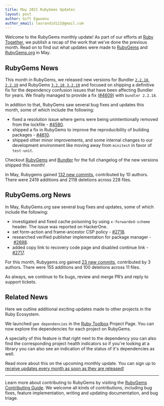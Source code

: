 ```yaml
---
title: May 2021 RubyGems Updates
layout: post
author: Gift Egwuenu
author_email: laurandidi21@gmail.com
---
```


Welcome to the RubyGems monthly update! As part of our efforts at [Ruby Together](http://rubytogether.org/), we publish a recap of the work that we’ve done the previous month. Read on to find out what updates were made to [RubyGems](https://github.com/rubygems/rubygems) and [RubyGems.org](https://github.com/rubygems/rubygems.org) in May.

## RubyGems News

This month in RubyGems, we released new versions for Bundler [`2.2.18`, `2.2.19`](https://github.com/rubygems/rubygems/blob/master/bundler/CHANGELOG.md#2218-may-25-2021) and RubyGems [`3.2.18`, `3.2.19`](https://github.com/rubygems/rubygems/blob/master/CHANGELOG.md#3218--2021-05-25) and focused on shipping a definitive fix for the dependency confusion issues that have been affecting Bundler for years. We finally managed to provide a fix ([#4609](https://github.com/rubygems/rubygems/pull/4609)) with `bundler 2.2.18`.

In addition to that, RubyGems saw several bug fixes and updates this month, some of which include the following:

- fixed a resolution issue where gems were being unintentionally removed from the lockfile - [#4580](https://github.com/rubygems/rubygems/pull/4580).
- shipped a fix in RubyGems to improve the reproducibility of building packages - [#4610](https://github.com/rubygems/rubygems/pull/4610).
- shipped other minor improvements, and some internal changes to our development environment like moving away from `minitest` in favor of `test-unit`.

Checkout [RubyGems](https://github.com/rubygems/rubygems/blob/master/CHANGELOG.md#3218--2021-05-25) and [Bundler](https://github.com/rubygems/rubygems/blob/master/bundler/CHANGELOG.md#2218-may-25-2021) for the full changelog of the new versions shipped this month! 

In May, Rubygems gained [132 new commits](https://github.com/rubygems/rubygems/compare/master@%7B2021-05-01%7D...master@%7B2021-05-31%7D), contributed by 10 authors. There were 2419 additions and 2118 deletions across 228 files.

## RubyGems.org News

In May, RubyGems.org saw several bug fixes and updates, some of which include the following:

- investigated and fixed cache poisoning by using `x-forwarded-scheme` header. The issue was reported on HackerOne.
- set form-action and frame-ancestor CSP policy - [#2718](https://github.com/rubygems/rubygems.org/pull/2718).
- researched verified publisher implementation for package manager - [#2698](https://github.com/rubygems/rubygems.org/pull/2698#issuecomment-846356370).
- added copy link to recovery code page and disabled continue link - [#2717](https://github.com/rubygems/rubygems.org/pull/2717).

For this month, Rubygems.org gained [23 new commits](https://github.com/rubygems/rubygems.org/compare/master@%7B2021-05-01%7D...master@%7B2021-05-31%7D), contributed by 3 authors. There were 155 additions and 100 deletions across 11 files.

As always, we continue to fix bugs, review and merge PR’s and reply to support tickets.

## Related News

Here we outline additional exciting updates made to other projects in the Ruby Ecosystem.

We launched `gem dependencies` in the [Ruby Toolbox](https://github.com/rubytoolbox/rubytoolbox) Project Page. You can now explore the dependencies for each project on RubyGems. 

A specialty of this feature is that right next to the dependency you can also find the corresponding project health indicators so if you're looking at a library you can also see an indication of the status of it's dependencies as well.

Read more about this on the upcoming monthly update. You can sign up to [receive updates every month as soon as they are released!](https://www.getdrip.com/forms/6239290/submissions)

---
Learn more about contributing to RubyGems by visiting the [RubyGems Contributing Guide](https://github.com/rubygems/rubygems/blob/master/CONTRIBUTING.md#how-to-contribute). We welcome all kinds of contributions, including bug fixes, feature implementation, writing and updating documentation, and bug triage.
